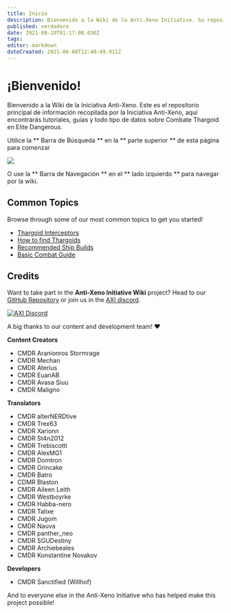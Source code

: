 ```yaml
---
title: Inicio
description: Bienvenido a la Wiki de la Anti-Xeno Initiative. Su repositorio completo para Combate Anti-Xeno.
published: verdadero
date: 2021-09-10T01:17:00.036Z
tags:
editor: markdown
dateCreated: 2021-06-08T12:40:49.911Z
---
```


# ¡Bienvenido!

Bienvenido a la Wiki de la Iniciativa Anti-Xeno. Este es el repositorio principal de información recopilada por la Iniciativa Anti-Xeno, aquí encontrarás tutoriales, guías y todo tipo de datos sobre Combate Thargoid en Elite Dangerous.

Utilice la ** Barra de Búsqueda ** en la ** parte superior ** de esta página para comenzar

![](/img/2021-06-21_15_15_32-home___anti-xeno_initiative_wiki_-_beta.png)

O use la ** Barra de Navegación ** en el ** lado izquierdo ** para navegar por la wiki.

## Common Topics
Browse through some of our most common topics to get you started!

- [Thargoid Interceptors](/en/interceptors)
- [How to find Thargoids](/en/finding-thargoids)
- [Recommended Ship Builds](/en/builds)
- [Basic Combat Guide](/en/basic-combat-guide)

## Credits

Want to take part in the **Anti-Xeno Initiative Wiki** project? Head to our [GitHub Repository](https://github.com/antixenoinitiative/axiwiki) or join us in the [AXI discord](https://discord.gg/bqmDxdm).

[![AXI Discord](https://discord.com/api/guilds/380246809076826112/embed.png?style=banner3)](https://discord.gg/bqmDxdm)

A big thanks to our content and development team! ❤️

**Content Creators**

-   CMDR Aranionros Stormrage
-   CMDR Mechan
-   CMDR Aterius
-   CMDR EuanAB
-   CMDR Avasa Siuu
-   CMDR Maligno

**Translators**

-   CMDR alterNERDtive
-   CMDR Trex63
-   CMDR Xarionn
-   CMDR St4n2012
-   CMDR Trebiscotti
-   CMDR AlexMG1
-   CMDR Domtron
-   CMDR Grincake
-   CMDR Batro
-   CDMR Blaston
-   CMDR Aileen Leith
-   CMDR Westboyrke
-   CMDR Habba-nero
-   CMDR Talixe
-   CMDR Jugom
-   CMDR Nauva
-   CMDR panther\_neo
-   CMDR SGUDestiny
-   CMDR Archiebeales
-   CMDR Konstantine Novakov

**Developers**

-   CMDR Sanctified (Willhof)

And to everyone else in the Anti-Xeno Initiative who has helped make this project possible!